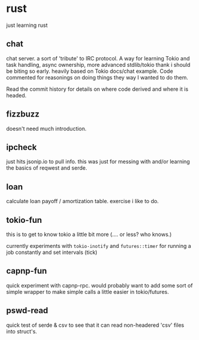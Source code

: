 # rust

just learning rust

## chat

chat server. a sort of 'tribute' to IRC protocol. A way for learning
Tokio and task handling, async ownership, more advanced stdlib/tokio
thank i should be biting so early. heavily based on Tokio docs/chat
example. Code commented for reasonings on doing things they way I
wanted to do them.

Read the commit history for details on where code derived and where
it is headed.

## fizzbuzz

doesn't need much introduction.

## ipcheck

just hits jsonip.io to pull info. this was just for messing with and/or
learning the basics of reqwest and serde.

## loan

calculate loan payoff / amortization table. exercise i like to do.

## tokio-fun

this is to get to know tokio a little bit more (.... or less? who knows.)

currently experiments with `tokio-inotify` and `futures::timer` for
running a job constantly and set intervals (tick)

## capnp-fun

quick experiment with capnp-rpc. would probably want to add some sort
of simple wrapper to make simple calls a little easier in tokio/futures.

## pswd-read

quick test of serde & csv to see that it can read non-headered 'csv'
files into struct's.
